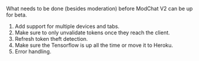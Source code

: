 What needs to be done (besides moderation) before ModChat V2 can be up for beta.

1. Add support for multiple devices and tabs.
2. Make sure to only unvalidate tokens once they reach the client.
3. Refresh token theft detection.
4. Make sure the Tensorflow is up all the time or move it to Heroku.
5. Error handling.
